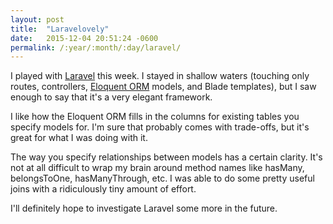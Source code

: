 ```yaml
---
layout: post
title:  "Laravelovely"
date:   2015-12-04 20:51:24 -0600
permalink: /:year/:month/:day/laravel/
---
```

I played with [Laravel](HTTP://Laravel.com/) this week. I stayed in shallow waters (touching only routes, controllers, [Eloquent ORM](http://laravel.com/docs/5.0/eloquent) models, and Blade templates), but I saw enough to say that it's a very elegant framework.

I like how the Eloquent ORM fills in the columns for existing tables you specify models for. I'm sure that probably comes with trade-offs, but it's great for what I was doing with it.

The way you specify relationships between models has a certain clarity. It's not at all difficult to wrap my brain around method names like hasMany, belongsToOne, hasManyThrough, etc. I was able to do some pretty useful joins with a ridiculously tiny amount of effort.

I'll definitely hope to investigate Laravel some more in the future.
